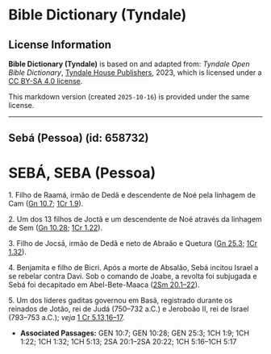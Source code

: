# Bible Dictionary (Tyndale)

## License Information

**Bible Dictionary (Tyndale)** is based on and adapted from: _Tyndale Open Bible Dictionary_, [Tyndale House Publishers](https://tyndaleopenresources.com/), 2023, which is licensed under a [CC BY-SA 4.0 license](https://creativecommons.org/licenses/by-sa/4.0/legalcode.en).

This markdown version (created `2025-10-16`) is provided under the same license.



--------------------------------

## Sebá (Pessoa) (id: 658732)

SEBÁ, SEBA (Pessoa)
===================

1\. Filho de Raamá, irmão de Dedã e descendente de Noé pela linhagem de Cam ([Gn 10\.7](https://ref.ly/Gen10:7); [1Cr 1\.9](https://ref.ly/1Chr1:9)).

2\. Um dos 13 filhos de Joctã e um descendente de Noé através da linhagem de Sem ([Gn 10\.28](https://ref.ly/Gen10:28); [1Cr 1\.22](https://ref.ly/1Chr1:22)).

3\. Filho de Jocsã, irmão de Dedã e neto de Abraão e Quetura ([Gn 25\.3](https://ref.ly/Gen25:3); [1Cr 1\.32](https://ref.ly/1Chr1:32)).

4\. Benjamita e filho de Bicri. Após a morte de Absalão, Sebá incitou Israel a se rebelar contra Davi. Sob o comando de Joabe, a revolta foi subjugada e Sebá foi decapitado em Abel\-Bete\-Maaca ([2Sm 20\.1–22](https://ref.ly/2Sam20:1-2Sam20:22)).

5\. Um dos líderes gaditas governou em Basã, registrado durante os reinados de Jotão, rei de Judá (750–732 a.C.) e Jeroboão II, rei de Israel (793–753 a.C.); *veja* [1 Cr 5\.13,16–17](https://ref.ly/1Chr5:13,1Chr5:16-1Chr5:17).

* **Associated Passages:** GEN 10:7; GEN 10:28; GEN 25:3; 1CH 1:9; 1CH 1:22; 1CH 1:32; 1CH 5:13; 2SA 20:1–2SA 20:22; 1CH 5:16–1CH 5:17

